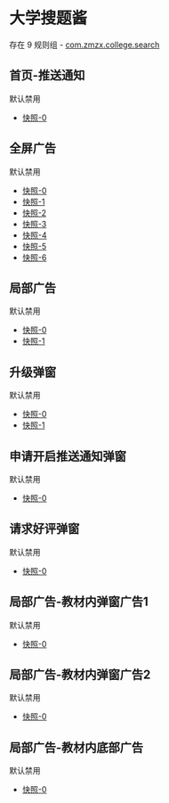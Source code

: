 # 大学搜题酱

存在 9 规则组 - [com.zmzx.college.search](/src/apps/com.zmzx.college.search.ts)

## 首页-推送通知

默认禁用

- [快照-0](https://i.gkd.li/i/12867853)

## 全屏广告

默认禁用

- [快照-0](https://i.gkd.li/i/12867751)
- [快照-1](https://i.gkd.li/i/12894813)
- [快照-2](https://i.gkd.li/i/13346628)
- [快照-3](https://i.gkd.li/i/13451304)
- [快照-4](https://i.gkd.li/i/13522998)
- [快照-5](https://i.gkd.li/i/13523288)
- [快照-6](https://i.gkd.li/i/12893408)

## 局部广告

默认禁用

- [快照-0](https://i.gkd.li/i/13849755)
- [快照-1](https://i.gkd.li/i/13063381)

## 升级弹窗

默认禁用

- [快照-0](https://i.gkd.li/i/13063373)
- [快照-1](https://i.gkd.li/i/13623469)

## 申请开启推送通知弹窗

默认禁用

- [快照-0](https://i.gkd.li/i/13440939)

## 请求好评弹窗

默认禁用

- [快照-0](https://i.gkd.li/i/13476308)

## 局部广告-教材内弹窗广告1

默认禁用

- [快照-0](https://i.gkd.li/i/13929945)

## 局部广告-教材内弹窗广告2

默认禁用

- [快照-0](https://i.gkd.li/i/13929981)

## 局部广告-教材内底部广告

默认禁用

- [快照-0](https://i.gkd.li/i/13929965)
